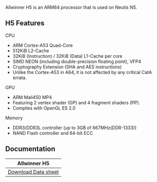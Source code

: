 Allwinner H5 is an ARM64 processor that is used on Neutis N5.

## H5 Features

CPU

* ARM Cortex-A53 Quad-Core
* 512KiB L2-Cache
* 32KiB (Instruction) / 32KiB (Data) L1-Cache per core
* SIMD NEON (including double-precision floating point), VFP4
* Cryptography Extension (SHA and AES instructions)
* Unlike the Cortex-A53 in A64, it is not affected by any critical CatA errata.

GPU

* ARM Mali450 MP4
* Featuring 2 vertex shader (GP) and 4 fragment shaders (PP).
* Complies with OpenGL ES 2.0

Memory

* DDR3/DDR3L controller (up to 3GB of 667MHz(DDR-1333))
* NAND Flash controller and 64-bit ECC

## Documentation

| Allwinner H5  |
|---|
| [Download Data sheet](http://files.emlid.com/neutis/Allwinner_H5_Datasheet.pdf)  |

